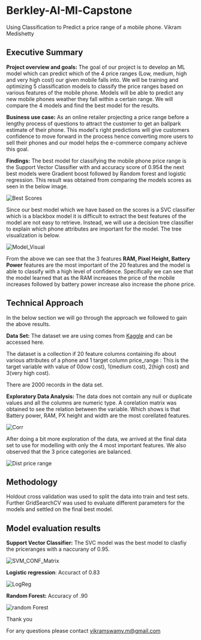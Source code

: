 # Berkley-AI-Ml-Capstone
Using Classification to Predict a price range of a mobile phone.
Vikram Medishetty

## Executive Summary 
**Project overview and goals:** The goal of our project is to develop an ML model which can predict which of the 4  price ranges (Low, medium, high and very high cost) our given mobile falls into.
We will be training and optimizing 5 classification models to classify the price ranges based on various features of the mobile phone. Models will be able to predict any new mobile phones weather they fall within a certain range.
We will  compare the 4 models and find the best model for the results.   


**Business use case:**  As an online retailer projecting a price range before a lengthy process of questions to attract the customer to get an ballpark estimate of their phone.
This model's right predictions will give customers confidence to move forward in the process hence converting more users to sell their phones and our model helps the e-commerce company achieve this goal.

**Findings:** The best model for classifying the mobile phone price range is the Support Vector Classifier with and accuracy score of  0.954 the next best models were Gradient boost followed by Random forest and logistic regression.
This result was obtained from comparing the models scores as seen in the below image.  

![Best Scores](images/Model_performance.png)

Since our best model which we have based on the scores is a SVC classifier which is a blackbox model it is difficult to extract the best features of the model are not easy to retrieve.
Instead, we will use a decision tree classifier to explain which phone attributes are important for the model. The tree visualization is below.

![Model_Visual](images/DecisionTree.png)

From the above we can see that the 3 features **RAM, Pixel Height, Battery Power** features are the most important of the 20 features and the model is able to classify with a high level of confidence.
Specifically we can see that the model learned that as the RAM increases the price of the mobile increases followed by battery power increase also increase the phone price.

##  Technical Approach 

In the below section we will go through the approach we followed to gain the above results.

**Data Set:** 
The dataset we are using comes from [Kaggle](https://www.kaggle.com/datasets/iabhishekofficial/mobile-price-classification) and can be accessed here.

The dataset is a collection if 20 feature columns containing ifo about various attributes of a phone and 1 target column price_range : This is the target variable with value of 0(low cost), 1(medium cost), 2(high cost) and 3(very high cost).

There are 2000 records in the data set. 

**Exploratory Data Analysis:** The data does not contain any null or duplicate values and all the columns are numeric type. A corelation matrix was obtained to see the relation between the variable.
Which shows is that Battery power, RAM, PX height and width are the most corellated features. 

![Corr](images/corellation_matrix.png)

After doing a bit more exploration of the data, we arrived at the final data set to use for modelling with only the 4 most important features.
We also observed that the 3 price categories are balanced. 

![Dist price range](images/dist_of_price_range.png)


## Methodology

Holdout cross validation was used to split the data into train and test sets. Further GridSearchCV was used to evaluate different parameters for the models and settled on the final best model.

## Model evaluation results
**Support Vector Classifier:** The SVC model was the best model to clasfiy the priceranges with a naccurany of 0.95. 

![SVM_CONF_Matrix](images/SVM_conf_matrix.png)

**Logistic regression**: Accuract of 0.83

![LogReg](images/log_reg_conf_matrix.png)

**Random Forest:** Accuracy of .90

![random Forest](images/Random_forest_conf_matrix.png)


Thank you

For any questions please contact vikramswamy.m@gmail.com







